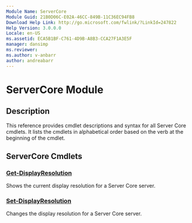 ```yaml
---
Module Name: ServerCore
Module Guid: 21B0D06C-E02A-46CC-849B-11C36EC94FB8
Download Help Link: http://go.microsoft.com/fwlink/?LinkId=247822
Help Version: 3.0.0.0
Locale: en-US
ms.assetid: ECA5B1BF-C761-4D9B-A8B3-CCA27F1A3E5F
manager: dansimp
ms.reviewer:
ms.author: v-anbarr
author: andreabarr
---
```


# ServerCore Module
## Description
This reference provides cmdlet descriptions and syntax for all Server Core cmdlets. It lists the cmdlets in alphabetical order based on the verb at the beginning of the cmdlet.

## ServerCore Cmdlets
### [Get-DisplayResolution](./Get-DisplayResolution.md)
Shows the current display resolution for a Server Core server.

### [Set-DisplayResolution](./Set-DisplayResolution.md)
Changes the display resolution for a Server Core server.

